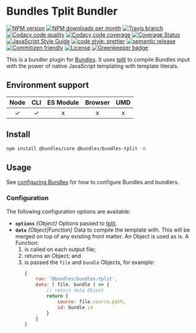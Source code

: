 # Bundles Tplit Bundler

<!-- Shields. -->
<p>
    <!-- NPM version. -->
    <a href="https://www.npmjs.com/package/@bundles/bundles-tplit"><img alt="NPM version" src="https://img.shields.io/npm/v/@bundles/bundles-tplit.svg?style=flat-square"></a>
    <!-- NPM downloads/month. -->
    <a href="https://www.npmjs.com/package/@bundles/bundles-tplit"><img alt="NPM downloads per month" src="https://img.shields.io/npm/dm/@bundles/bundles-tplit.svg?style=flat-square"></a>
    <!-- Travis branch. -->
    <a href="https://github.com/brikcss/bundles-tplit/tree/master"><img alt="Travis branch" src="https://img.shields.io/travis/rust-lang/rust/master.svg?style=flat-square&label=master"></a>
    <!-- Codacy. -->
    <a href="https://www.codacy.com/app/thezimmee/@bundles/bundles-tplit"><img alt="Codacy code quality" src="https://img.shields.io/codacy/grade/eea4417c437a45b9a07ee254c41c309d/master.svg?style=flat-square"></a>
    <a href="https://www.codacy.com/app/thezimmee/@bundles/bundles-tplit"><img alt="Codacy code coverage" src="https://img.shields.io/codacy/coverage/eea4417c437a45b9a07ee254c41c309d/master.svg?style=flat-square"></a>
    <!-- Coveralls -->
    <a href='https://coveralls.io/github/brikcss/bundles-tplit?branch=master'><img src='https://img.shields.io/coveralls/github/brikcss/bundles-tplit/master.svg?style=flat-square' alt='Coverage Status' /></a>
    <!-- JS Standard style. -->
    <a href="https://standardjs.com"><img alt="JavaScript Style Guide" src="https://img.shields.io/badge/code_style-standard-brightgreen.svg?style=flat-square"></a>
    <!-- Prettier code style. -->
    <a href="https://prettier.io/"><img alt="code style: prettier" src="https://img.shields.io/badge/code_style-prettier-ff69b4.svg?style=flat-square"></a>
    <!-- Semantic release. -->
    <a href="https://github.com/semantic-release/semantic-release"><img alt="semantic release" src="https://img.shields.io/badge/%20%20%F0%9F%93%A6%F0%9F%9A%80-semantic--release-e10079.svg?style=flat-square"></a>
    <!-- Commitizen friendly. -->
    <a href="http://commitizen.github.io/cz-cli/"><img alt="Commitizen friendly" src="https://img.shields.io/badge/commitizen-friendly-brightgreen.svg?style=flat-square"></a>
    <!-- MIT License. -->
    <a href="https://choosealicense.com/licenses/mit/"><img alt="License" src="https://img.shields.io/npm/l/express.svg?style=flat-square"></a>
    <!-- Greenkeeper. -->
    <a href="https://greenkeeper.io/"><img src="https://badges.greenkeeper.io/brikcss/bundles-tplit.svg?style=flat-square" alt="Greenkeeper badge"></a>
</p>

This is a bundler plugin for [Bundles](https://github.com/brikcss/bundles-core). It uses [tplit](https://github.com/brikcss/tplit) to compile Bundles input with the power of native JavaScript templating with template literals.

## Environment support

| Node | CLI | ES Module | Browser | UMD |
| :--: | :-: | :-------: | :-----: | :-: |
|  ✓   |  ✓  |     x     |    x    |  x  |

## Install

```sh
npm install @bundles/core @bundles/bundles-tplit -D
```

## Usage

See [configuring Bundles](https://github.com/brikcss/bundles-core#configuration) for how to configure Bundles and bundlers.

### Configuration

The following configuration options are available:

- **`options`** _{Object}_ Options passed to [tplit](https://github.com/brikcss/tplit).
- **`data`** _{Object|Function}_ Data to compile the template with. This will be merged on top of any existing front matter. An Object is used as is. A Function:
  1. is called on each output file;
  2. returns an Object; and
  3. is passed the `file` and `bundle` Objects, for example:
     ```js
     {
         run: '@bundles/bundles-tplit',
         data: ( file, bundle ) => {
             // return data Object
             return {
                 source: file.source.path,
                 id: bundle.id
             }
         }
     }
     ```
